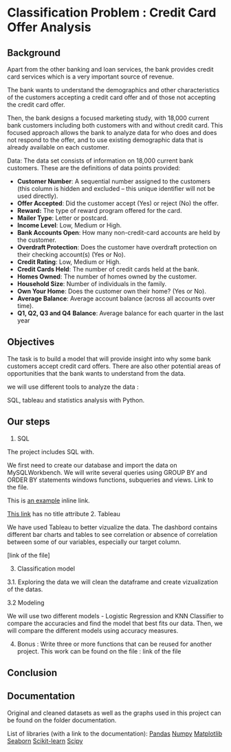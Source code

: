 # Classification Problem : Credit Card Offer Analysis


## Background

Apart from the other banking and loan services, the bank provides credit card services which is a very important source of revenue.

The bank wants to understand the demographics and other characteristics of the customers accepting a credit card offer and of those not accepting the credit card offer.

Then, the bank designs a focused marketing study, with 18,000 current bank customers including both customers with and without credit card.  This focused approach allows the bank to analyze data for who does and does not respond to the offer, and to use existing demographic data that is already available on each customer.


Data: The data set consists of information on 18,000 current bank customers. These are the definitions of data points provided:

- **Customer Number**: A sequential number assigned to the customers (this column is hidden and excluded – this unique identifier will not be used directly).
- **Offer Accepted**: Did the customer accept (Yes) or reject (No) the offer. 
- **Reward:** The type of reward program offered for the card.
- **Mailer Type**: Letter or postcard.
- **Income Level**: Low, Medium or High.
- **Bank Accounts Open**: How many non-credit-card accounts are held by the customer.
- **Overdraft Protection**: Does the customer have overdraft protection on their checking account(s) (Yes or No).
- **Credit Rating**: Low, Medium or High.
- **Credit Cards Held**: The number of credit cards held at the bank.
- **Homes Owned**: The number of homes owned by the customer.
- **Household Size**: Number of individuals in the family.
- **Own Your Home**: Does the customer own their home? (Yes or No).
- **Average Balance**: Average account balance (across all accounts over time). 
- **Q1, Q2, Q3 and Q4** **Balance**: Average balance for each quarter in the last year

## Objectives

The task is to build a model that will provide insight into why some bank customers accept credit card offers. There are also other potential areas of opportunities that the bank wants to understand from the data.

we will use different tools to analyze the data :

SQL, tableau and statistics analysis with Python.

## Our steps

1. SQL 

The project includes SQL with.

We first need to create our database and import the data on MySQLWorkbench.
We will write several queries using GROUP BY and ORDER BY statements windows functions, subqueries and views.
Link to the file.

This is [an example](http://example.com/ "Title") inline link.

[This link](http://example.net/) has no title attribute 2. Tableau

We have used Tableau to better vizualize the data.
The dashbord contains different bar charts and tables to see correlation or absence of correlation between some of our variables, especially our target column.

[link of the file]

3. Classification model

3.1. Exploring the data we will  clean the dataframe and create vizualization of the datas.

3.2 Modeling

We will use two different models - Logistic Regression and KNN Classifier to compare the accuracies and find the model that best fits our data. 
Then, we will compare the different models using accuracy measures.

4. Bonus : Write three or more functions that can be reused for another project. This work can be found on the file : link of the file

## Conclusion


## Documentation

Original and cleaned datasets as well as the graphs used in this project can be found on the folder documentation.

List of libraries (with a link to the documentation):
[Pandas](http://https://pandas.pydata.org/"Title") 
[Numpy](http://https://numpy.org/doc/"Title") 
[Matplotlib](http://https://matplotlib.org/3.1.1/"Title")
[Seaborn](http://https://seaborn.pydata.org/"Title")
[Scikit-learn](http://scikit-learn.org/stable/index.html/"Title")
[Scipy](http://docs.scipy.org/doc/scipy/reference/index.html/"Title")



